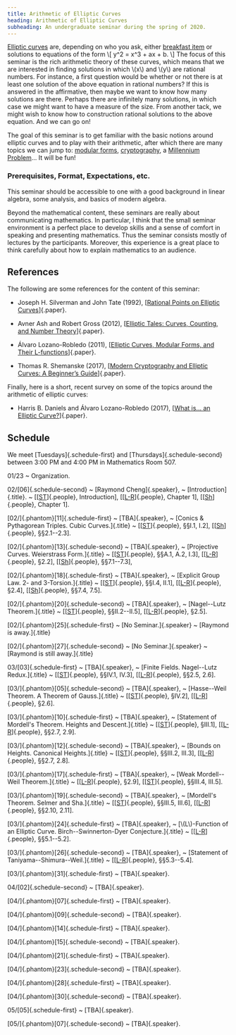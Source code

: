 ```yaml
---
title: Arithmetic of Elliptic Curves
heading: Arithmetic of Elliptic Curves
subheading: An undergraduate seminar during the spring of 2020.
---
```


[Elliptic curves](https://en.wikipedia.org/wiki/Elliptic_curve) are, depending
on who you ask, either [breakfast item](https://en.wikipedia.org/wiki/Torus) or
solutions to equations of the form
\\[ y^2 = x^3 + ax + b. \\]
The focus of this seminar is the rich arithmetic theory of these curves, which
means that we are interested in finding solutions in which \\(x\\) and \\(y\\)
are rational numbers. For instance, a first question would be whether or not
there is at least one solution of the above equation in rational numbers? If
this is answered in the affirmative, then maybe we want to know how many
solutions are there. Perhaps there are infinitely many solutions, in which case
we might want to have a measure of the size. From another tack, we might wish to
know how to construction rational solutions to the above equation. And we can go
on!

The goal of this seminar is to get familiar with the basic notions around
elliptic curves and to play with their arithmetic, after which there are many
topics we can jump to: [modular forms](https://en.wikipedia.org/wiki/Modular_form),
[cryptography](https://en.wikipedia.org/wiki/Elliptic-curve_cryptography),
a [Millennium Problem](https://en.wikipedia.org/wiki/Birch_and_Swinnerton-Dyer_conjecture)...
It will be fun!

### Prerequisites, Format, Expectations, etc.

This seminar should be accessible to one with a good background in linear
algebra, some analysis, and basics of modern algebra.

Beyond the mathematical content, these seminars are really about communicating
mathematics. In particular, I think that the small seminar environment is a
perfect place to develop skills and a sense of comfort in speaking and
presenting mathematics. Thus the seminar consists mostly of lectures by the
participants. Moreover, this experience is a great place to think carefully
about how to explain mathematics to an audience.

## References

The following are some references for the content of this seminar:

* Joseph H. Silverman and John Tate (1992),
[[Rational Points on Elliptic Curves][ST]]{.paper}.

* Avner Ash and Robert Gross (2012),
[[Elliptic Tales: Curves, Counting, and Number Theory][AG]]{.paper}.

* Álvaro Lozano-Robledo (2011),
[[Elliptic Curves, Modular Forms, and Their L-functions][LR]]{.paper}.

* Thomas R. Shemanske (2017),
[[Modern Cryptography and Elliptic Curves: A Beginner’s Guide][Sh]]{.paper}.

Finally, here is a short, recent survey on some of the topics around the
arithmetic of elliptic curves:

* Harris B. Daniels and Álvaro Lozano-Robledo (2017),
[[What is... an Elliptic Curve?](https://www.ams.org/journals/notices/201703/rnoti-p241.pdf)]{.paper}.

## Schedule

We meet [Tuesdays]{.schedule-first} and [Thursdays]{.schedule-second}
between 3:00 PM and 4:00 PM in Mathematics Room 507.

01/23
  ~ Organization.

02/[06]{.schedule-second}
  ~ [Raymond Cheng]{.speaker},
  ~ [Introduction]{.title}.
  ~ [[[ST][ST]]{.people}, Introduction], [[[L-R][LR]]{.people}, Chapter 1],
  [[[Sh][Sh]]{.people}, Chapter 1].

[02/]{.phantom}[11]{.schedule-first}
  ~ [TBA]{.speaker},
  ~ [Conics & Pythagorean Triples. Cubic Curves.]{.title}
  ~ [[[ST][ST]]{.people}, §§I.1, I.2],
  [[[Sh][Sh]]{.people}, §§2.1--2.3].

[02/]{.phantom}[13]{.schedule-second}
  ~ [TBA]{.speaker},
  ~ [Projective Curves. Weierstrass Form.]{.title}
  ~ [[[ST][ST]]{.people}, §§A.1, A.2, I.3], [[[L-R][LR]]{.people}, §2.2],
  [[[Sh][Sh]]{.people}, §§7.1--7.3],

[02/]{.phantom}[18]{.schedule-first}
  ~ [TBA]{.speaker},
  ~ [Explicit Group Law. 2- and 3-Torsion.]{.title}
  ~ [[[ST][ST]]{.people}, §§I.4, II.1], [[[L-R][LR]]{.people}, §2.4],
  [[[Sh][Sh]]{.people}, §§7.4, 7.5].

[02/]{.phantom}[20]{.schedule-second}
  ~ [TBA]{.speaker},
  ~ [Nagel--Lutz Theorem.]{.title}
  ~ [[[ST][ST]]{.people}, §§II.2--II.5], [[[L-R][LR]]{.people}, §2.5].

[02/]{.phantom}[25]{.schedule-first}
  ~ [No Seminar.]{.speaker}
  ~ [Raymond is away.]{.title}

[02/]{.phantom}[27]{.schedule-second}
  ~ [No Seminar.]{.speaker}
  ~ [Raymond is still away.]{.title}

03/[03]{.schedule-first}
  ~ [TBA]{.speaker},
  ~ [Finite Fields. Nagel--Lutz Redux.]{.title}
  ~ [[[ST][ST]]{.people}, §§IV.1, IV.3], [[[L-R][LR]]{.people}, §§2.5, 2.6].

[03/]{.phantom}[05]{.schedule-second}
  ~ [TBA]{.speaker},
  ~ [Hasse--Weil Theorem. A Theorem of Gauss.]{.title}
  ~ [[[ST][ST]]{.people}, §IV.2], [[[L-R][LR]]{.people}, §2.6].

[03/]{.phantom}[10]{.schedule-first}
  ~ [TBA]{.speaker},
  ~ [Statement of Mordell's Theorem. Heights and Descent.]{.title}
  ~ [[[ST][ST]]{.people}, §III.1], [[[L-R][LR]]{.people}, §§2.7, 2.9].

[03/]{.phantom}[12]{.schedule-second}
  ~ [TBA]{.speaker},
  ~ [Bounds on Heights. Canonical Heights.]{.title}
  ~ [[[ST][ST]]{.people}, §§III.2, III.3], [[[L-R][LR]]{.people}, §§2.7, 2.8].

[03/]{.phantom}[17]{.schedule-first}
  ~ [TBA]{.speaker},
  ~ [Weak Mordell--Weil Theorem.]{.title}
  ~ [[[L-R][LR]]{.people}, §2.9], [[[ST][ST]]{.people}, §§III.4, III.5].

[03/]{.phantom}[19]{.schedule-second}
  ~ [TBA]{.speaker},
  ~ [Mordell's Theorem. Selmer and Sha.]{.title}
  ~ [[[ST][ST]]{.people}, §§III.5, III.6], [[[L-R][LR]]{.people}, §§2.10, 2.11].

[03/]{.phantom}[24]{.schedule-first}
  ~ [TBA]{.speaker},
  ~ [\\(L\\)-Function of an Elliptic Curve. Birch--Swinnerton-Dyer Conjecture.]{.title}
  ~ [[[L-R][LR]]{.people}, §§5.1--5.2].

[03/]{.phantom}[26]{.schedule-second}
  ~ [TBA]{.speaker},
  ~ [Statement of Taniyama--Shimura--Weil.]{.title}
  ~ [[[L-R][LR]]{.people}, §§5.3--5.4].

[03/]{.phantom}[31]{.schedule-first}
  ~ [TBA]{.speaker}.

04/[02]{.schedule-second}
  ~ [TBA]{.speaker}.

[04/]{.phantom}[07]{.schedule-first}
  ~ [TBA]{.speaker}.

[04/]{.phantom}[09]{.schedule-second}
  ~ [TBA]{.speaker}.

[04/]{.phantom}[14]{.schedule-first}
  ~ [TBA]{.speaker}.

[04/]{.phantom}[15]{.schedule-second}
  ~ [TBA]{.speaker}.

[04/]{.phantom}[21]{.schedule-first}
  ~ [TBA]{.speaker}.

[04/]{.phantom}[23]{.schedule-second}
  ~ [TBA]{.speaker}.

[04/]{.phantom}[28]{.schedule-first}
  ~ [TBA]{.speaker}.

[04/]{.phantom}[30]{.schedule-second}
  ~ [TBA]{.speaker}.

05/[05]{.schedule-first}
  ~ [TBA]{.speaker}.

[05/]{.phantom}[07]{.schedule-second}
  ~ [TBA]{.speaker}.


[LR]: <http://www.ams.org/books/stml/058/>
[ST]: <https://link.springer.com/book/10.1007%2F978-1-4757-4252-7>
[AG]: <https://clio.columbia.edu/catalog/14068757>
[Sh]: <http://www.ams.org/books/stml/083/>
